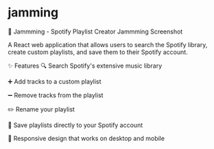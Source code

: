 # jamming
🎵 Jammming - Spotify Playlist Creator
Jammming Screenshot

A React web application that allows users to search the Spotify library, create custom playlists, and save them to their Spotify account.

✨ Features
🔍 Search Spotify's extensive music library

➕ Add tracks to a custom playlist

➖ Remove tracks from the playlist

✏️ Rename your playlist

💾 Save playlists directly to your Spotify account

🔄 Responsive design that works on desktop and mobile

 
